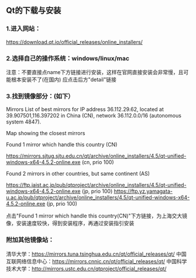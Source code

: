 ## Qt的下载与安装

### 1.进入网站：
https://download.qt.io/official_releases/online_installers/

### 2.选择自己的操作系统：windows/linux/mac
注意：不要直接点name下方链接进行安装，这样在官网直接安装会非常慢，且可能根本安装不了(在国内)
应点击后方"detail"链接

### 3.找到镜像部分：(如下）
Mirrors
List of best mirrors for IP address 36.112.29.62, located at 39.907501,116.397202 in China (CN), network 36.112.0.0/16 (autonomous system 4847).

Map showing the closest mirrors

Found 1 mirror which handle this country (CN)

https://mirrors.sjtug.sjtu.edu.cn/qt/archive/online_installers/4.5/qt-unified-windows-x64-4.5.2-online.exe (cn, prio 100)

Found 2 mirrors in other countries, but same continent (AS)

https://ftp.jaist.ac.jp/pub/qtproject/archive/online_installers/4.5/qt-unified-windows-x64-4.5.2-online.exe (jp, prio 100)
https://ftp.yz.yamagata-u.ac.jp/pub/qtproject/archive/online_installers/4.5/qt-unified-windows-x64-4.5.2-online.exe (jp, prio 100)

点击"Found 1 mirror which handle this country(CN)"下方链接，为上海交大镜像，安装速度较快，得到安装程序，再通过安装指引安装

### 附加其他镜像站：
清华大学：https://mirrors.tuna.tsinghua.edu.cn/qt/official_releases/qt/
中国互联网络信息中心：https://mirrors.cnnic.cn/qt/official_releases/qt/
中国科学技术大学：http://mirrors.ustc.edu.cn/qtproject/official_releases/qt/
